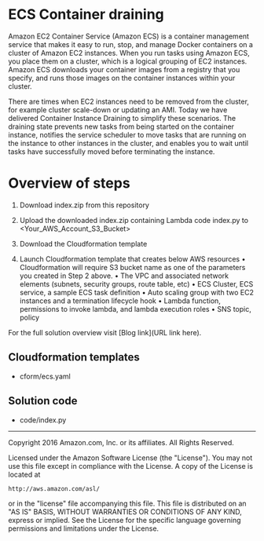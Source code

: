 # ECS Container draining
Amazon EC2 Container Service (Amazon ECS) is a container management service that makes it easy to run, stop, and manage Docker containers on a cluster of Amazon EC2 instances.  When you run tasks using Amazon ECS, you place them on a cluster, which is a logical grouping of EC2 instances. Amazon ECS downloads your container images from a registry that you specify, and runs those images on the container instances within your cluster.

There are times when EC2 instances need to be removed from the cluster, for example cluster scale-down or updating an AMI. Today we have delivered Container Instance Draining to simplify these scenarios. The draining state prevents new tasks from being started on the container instance, notifies the service scheduler to move tasks that are running on the instance to other instances in the cluster, and enables you to wait until tasks have successfully moved before terminating the instance.  



# Overview of steps
1. Download index.zip from this repository

2. Upload the downloaded index.zip containing Lambda code index.py to <Your_AWS_Account_S3_Bucket>

3. Download the Cloudformation template

4. Launch Cloudformation template that creates below AWS resources
    •	Cloudformation will require S3 bucket name as one of the parameters you created in Step 2 above.
    •	The VPC and associated network elements (subnets, security groups, route table, etc)
    •	ECS Cluster, ECS service, a sample ECS task definition
    •	Auto scaling group with two EC2 instances and a termination lifecycle hook
    •	Lambda function, permissions to invoke lambda, and lambda execution roles
    •	SNS topic, policy

For the full solution overview visit [Blog link](URL link here).

## Cloudformation templates
 - cform/ecs.yaml

## Solution code
 - code/index.py

***

Copyright 2016 Amazon.com, Inc. or its affiliates. All Rights Reserved.

Licensed under the Amazon Software License (the "License"). You may not use this file except in compliance with the License. A copy of the License is located at

    http://aws.amazon.com/asl/

or in the "license" file accompanying this file. This file is distributed on an "AS IS" BASIS, WITHOUT WARRANTIES OR CONDITIONS OF ANY KIND, express or implied. See the License for the specific language governing permissions and limitations under the License.
